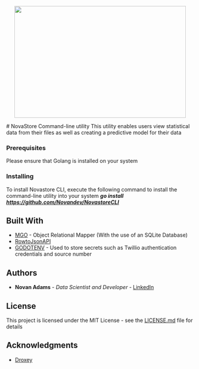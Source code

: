 <p align="center">
  <img width="460" height="300" src="https://i.imgur.com/oL6WWwg.png">
</p>
# NovaStore Command-line utility
This utility enables users view statistical data from their files as well as creating a predictive model for their data



### Prerequisites
Please ensure that Golang is installed on your system



### Installing
To install Novastore CLI, execute the following command to install the command-line utility into your system
 **_go install https://github.com/Novandev/NovastoreCLI_**




## Built With

* [MGO](https://gopkg.in/mgo.v2) - Object Relational Mapper (With the use of an SQLite Database)
* [RowtoJsonAPI](https://github.com/Novandev/RowToJsonApi)
* [GODOTENV](https://github.com/joho/godotenv) - Used to store secrets such as Twillio authentication credentials and source number



## Authors

* **Novan Adams** - *Data Scientist and Developer* - [LinkedIn](https://www.linkedin.com/in/novan-adams/)

## License

This project is licensed under the MIT License - see the [LICENSE.md](LICENSE.md) file for details

## Acknowledgments

* [Droxey](https://github.com/droxey)

